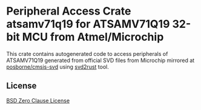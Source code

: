 # Peripheral Access Crate atsamv71q19 for ATSAMV71Q19 32-bit MCU from Atmel/Microchip

This crate contains autogenerated code to access peripherals of ATSAMV71Q19 generated from official SVD files from Microchip mirrored at [posborne/cmsis-svd](https://github.com/posborne/cmsis-svd) using [svd2rust](https://github.com/rust-embedded/svd2rust/) tool.

## License

[BSD Zero Clause License](https://choosealicense.com/licenses/0bsd/)
